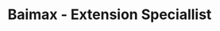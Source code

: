 ---
title: "Baimax - Extension Speciallist"
url: /wuppertal/baimax-extension-speciallist/
shop: Friseur
---